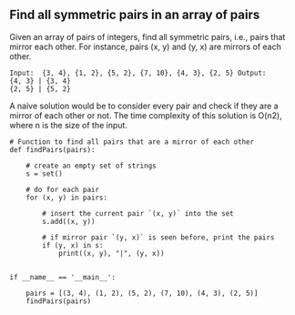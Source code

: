 ## Find all symmetric pairs in an array of pairs
Given an array of pairs of integers, find all symmetric pairs, i.e., pairs that mirror each other. For instance, pairs (x, y) and (y, x) are mirrors of each other.

```
Input:  {3, 4}, {1, 2}, {5, 2}, {7, 10}, {4, 3}, {2, 5} Output: 
{4, 3} | {3, 4}
{2, 5} | {5, 2}
```
A naive solution would be to consider every pair and check if they are a mirror of each other or not. The time complexity of this solution is O(n2), where n is the size of the input.
```
# Function to find all pairs that are a mirror of each other
def findPairs(pairs):
 
    # create an empty set of strings
    s = set()
 
    # do for each pair
    for (x, y) in pairs:
 
        # insert the current pair `(x, y)` into the set
        s.add((x, y))
 
        # if mirror pair `(y, x)` is seen before, print the pairs
        if (y, x) in s:
            print((x, y), "|", (y, x))
 
 
if __name__ == '__main__':
 
    pairs = [(3, 4), (1, 2), (5, 2), (7, 10), (4, 3), (2, 5)]
    findPairs(pairs)
```
